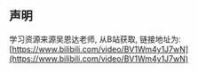 ## 声明

学习资源来源吴恩达老师, 从B站获取, 链接地址为: [https://www.bilibili.com/video/BV1Wm4y1J7wN](https://www.bilibili.com/video/BV1Wm4y1J7wN)